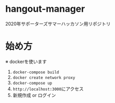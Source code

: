 # hangout-manager
2020年サポーターズサマーハッカソン用リポジトリ 

# 始め方
※ dockerを使います
1. `docker-compose build` 
2. `docker create network proxy`
3. `docker-compose up`  
4. `http://localhost:3000`にアクセス
5. 新規作成 or ログイン

